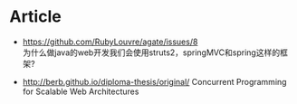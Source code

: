 

# Article
- https://github.com/RubyLouvre/agate/issues/8  
  为什么做java的web开发我们会使用struts2，springMVC和spring这样的框架?

- http://berb.github.io/diploma-thesis/original/
Concurrent Programming for Scalable Web Architectures